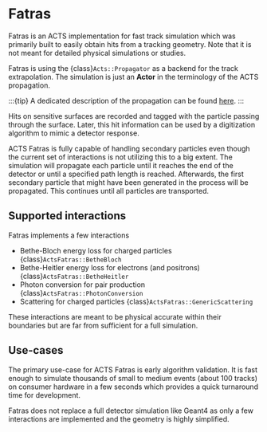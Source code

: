 # Fatras

Fatras is an ACTS implementation for fast track simulation which was primarily built to easily obtain hits from a tracking geometry.
Note that it is not meant for detailed physical simulations or studies.

Fatras is using the {class}`Acts::Propagator` as a backend for the track extrapolation. The simulation is just an **Actor** in the terminology of the ACTS propagation.

:::{tip}
A dedicated description of the propagation can be found [here](propagation_impl).
:::

Hits on sensitive surfaces are recorded and tagged with the particle passing through the surface.
Later, this hit information can be used by a digitization algorithm to mimic a detector response.

ACTS Fatras is fully capable of handling secondary particles even though the current set of interactions is not utilizing this to a big extent.
The simulation will propagate each particle until it reaches the end of the detector or until a specified path length is reached.
Afterwards, the first secondary particle that might have been generated in the process will be propagated.
This continues until all particles are transported.

## Supported interactions

Fatras implements a few interactions
 - Bethe-Bloch energy loss for charged particles {class}`ActsFatras::BetheBloch`
 - Bethe-Heitler energy loss for electrons (and positrons) {class}`ActsFatras::BetheHeitler`
 - Photon conversion for pair production {class}`ActsFatras::PhotonConversion`
 - Scattering for charged particles {class}`ActsFatras::GenericScattering`

These interactions are meant to be physical accurate within their boundaries but are far from sufficient for a full simulation.

## Use-cases

The primary use-case for ACTS Fatras is early algorithm validation.
It is fast enough to simulate thousands of small to medium events (about 100 tracks) on consumer hardware in a few seconds which provides a quick turnaround time for development.

Fatras does not replace a full detector simulation like Geant4 as only a few interactions are implemented and the geometry is highly simplified.
